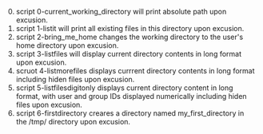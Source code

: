 0. script 0-current_working_directory will print absolute path upon excusion.
1. script 1-listit will print all existing files in this directory upon excusion.
2. script 2-bring_me_home changes the working directory to the user's home directory upon excusion.
3. script 3-listfiles will display current directory contents in long format upon excusion.
4. scruot 4-listmorefiles displays currrent directory contents in long format including hiden files upon excusion.
5. script 5-listfilesdigitonly displays current directory content in long format, with user and group IDs displayed numerically including hiden files upon excusion.
6. script 6-firstdirectory creares a directory named my_first_directory in the /tmp/ directory upon excusion.
